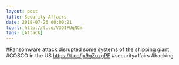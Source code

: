 ```yaml
---
layout: post
title: Security Affairs
date: 2018-07-26 00:00:21
tourl: http://t.co/V3OIFUqNCm
tags: [Attack]
---
```

#Ransomware attack disrupted some systems of the shipping giant #COSCO in the US
https://t.co/jx9gZuzgPF
#securityaffairs #hacking